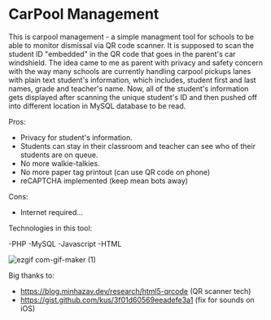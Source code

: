 # CarPool Management

This is carpool management - a simple managment tool for schools to be able to monitor dismissal via QR code scanner.
It is supposed to scan the student ID "embedded" in the QR code that goes in the parent's car windshield.
The idea came to me as parent with privacy and safety concern with the way many schools are currently handling carpool pickups lanes with plain text student's information, which 
includes, student first and last names, grade and teacher's name.
Now, all of the student's information gets displayed after scanning the unique student's ID and then pushed off into different location in MySQL database to be read.

Pros:
- Privacy for student's information.
- Students can stay in their classroom and teacher can see who of their students are on queue.
- No more walkie-talkies.
- No more paper tag printout (can use QR code on phone)
- reCAPTCHA implemented (keep mean bots away)

Cons:
- Internet required...


Technologies in this tool:

-PHP
-MySQL
-Javascript
-HTML




![ezgif com-gif-maker (1)](https://user-images.githubusercontent.com/20650464/209595806-8379244a-5913-49a9-9624-82f82b5b47fe.gif)



Big thanks to:
- https://blog.minhazav.dev/research/html5-qrcode (QR scanner tech)
- https://gist.github.com/kus/3f01d60569eeadefe3a1 (fix for sounds on iOS)



